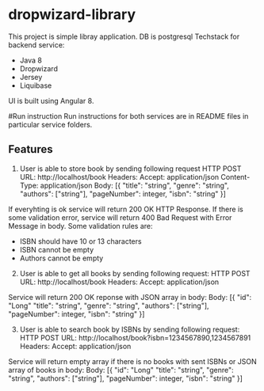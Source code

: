# dropwizard-library

This project is simple libray application.
DB is postgresql
Techstack for backend service:
- Java 8
- Dropwizard
- Jersey
- Liquibase

UI is built using Angular 8.

#Run instruction
Run instructions for both services are in README files in particular service folders.

## Features
1. User is able to store book by sending following request
HTTP POST
URL: http://localhost/book
Headers: Accept: application/json
         Content-Type: application/json
Body: [{
  "title": "string",
  "genre": "string",
  "authors": ["string"],
  "pageNumber": integer,
  "isbn": "string"
}]

If everyhting is ok service will return 200 OK HTTP Response.
If there is some validation error, service will return 400 Bad Request with Error Message in body.
Some validation rules are: 
- ISBN should have 10 or 13 characters
- ISBN cannot be empty
- Authors cannot be empty

2. User is able to get all books by sending following request:
HTTP POST
URL: http://localhost/book
Headers: Accept: application/json

Service will return 200 OK reponse with JSON array in body:
Body: [{
  "id": "Long"
  "title": "string",
  "genre": "string",
  "authors": ["string"],
  "pageNumber": integer,
  "isbn": "string"
}]

3. User is able to search book by ISBNs by sending following request:
HTTP POST
URL: http://localhost/book?isbn=1234567890,1234567891
Headers: Accept: application/json

Service will return empty array if there is no books with sent ISBNs or JSON array of books in body:
Body: [{
  "id": "Long"
  "title": "string",
  "genre": "string",
  "authors": ["string"],
  "pageNumber": integer,
  "isbn": "string"
}]
